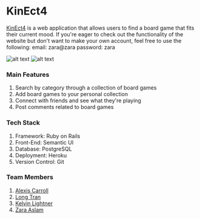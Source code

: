 # KinEct4
[KinEct4](https://kinect-4.herokuapp.com) is a web application that allows users to find a board game that fits their current mood. If you're eager to check out the functionality of the website but don't want to make your own account, feel free to use the following: 
    email: zara@zara
    password: zara

![alt text](https://github.com/zaslam72/kin-ect4/blob/master/app/assets/images/k4-homepage-login.png)
![alt text](https://github.com/zaslam72/kin-ect4/blob/master/app/assets/images/k4-gamepage.png)

### Main Features
1. Search by category through a collection of board games
2. Add board games to your personal collection
3. Connect with friends and see what they're playing
4. Post comments related to board games

### Tech Stack
1. Framework: Ruby on Rails
2. Front-End: Semantic UI 
3. Database: PostgreSQL
4. Deployment: Heroku
5. Version Control: Git 

### Team Members
1. [Alexis Carroll](https://github.com/lexac1)
2. [Long Tran](https://github.com/LongTran415)
3. [Kelvin Lightner](https://github.com/KelvinLightner)
4. [Zara Aslam](https://github.com/zaslam72)
